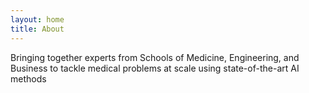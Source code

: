 ```yaml
---
layout: home
title: About
---
```


Bringing together experts from Schools of Medicine, Engineering, and Business
to tackle medical problems at scale using state-of-the-art AI methods